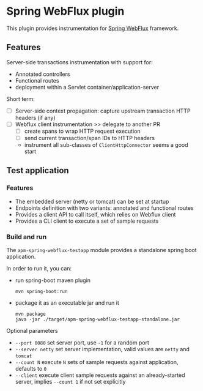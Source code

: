 # Spring WebFlux plugin

This plugin provides instrumentation for [Spring WebFlux](https://docs.spring.io/spring/docs/current/spring-framework-reference/web-reactive.html) framework.

## Features

Server-side transactions instrumentation with support for:
- Annotated controllers
- Functional routes
- deployment within a Servlet container/application-server

Short term:

- [ ] Server-side context propagation: capture upstream transaction HTTP headers (if any)
- [ ] Webflux client instrumentation >> delegate to another PR
    - [ ] create spans to wrap HTTP request execution
    - [ ] send current transaction/span IDs to HTTP headers
    - instrument all sub-classes of `ClientHttpConnector` seems a good start

## Test application

### Features

- The embedded server (netty or tomcat) can be set at startup
- Endpoints definition with two variants: annotated and functional routes
- Provides a client API to call itself, which relies on Webflux client
- Provides a CLI client to execute a set of sample requests

### Build and run

The `apm-spring-webflux-testapp` module provides a standalone spring boot application.

In order to run it, you can:
- run spring-boot maven plugin
    ```
    mvn spring-boot:run
    ```
- package it as an executable jar and run it
    ```
    mvn package
    java -jar ./target/apm-spring-webflux-testapp-standalone.jar
    ```

Optional parameters
- `--port 8080` set server port, use `-1` for a random port
- `--server netty` set server implementation, valid values are `netty` and `tomcat`
- `--count N` execute `N` sets of sample requests against application, defaults to `0`
- `--client` execute client sample requests against an already-started server, implies `--count 1` if not set explicitly
